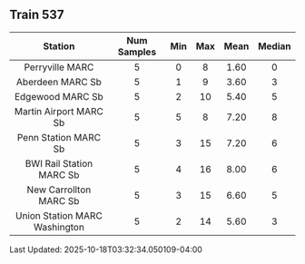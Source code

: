 ## Train 537

| Station | Num Samples | Min | Max | Mean | Median |
| :-----: | :---------: | :-: | :-: | :--: | :----: |
| Perryville MARC | 5 | 0 | 8 | 1.60 | 0 |
| Aberdeen MARC Sb | 5 | 1 | 9 | 3.60 | 3 |
| Edgewood MARC Sb | 5 | 2 | 10 | 5.40 | 5 |
| Martin Airport MARC Sb | 5 | 5 | 8 | 7.20 | 8 |
| Penn Station MARC Sb | 5 | 3 | 15 | 7.20 | 6 |
| BWI Rail Station MARC Sb | 5 | 4 | 16 | 8.00 | 6 |
| New Carrollton MARC Sb | 5 | 3 | 15 | 6.60 | 5 |
| Union Station MARC Washington | 5 | 2 | 14 | 5.60 | 3 |


Last Updated: 2025-10-18T03:32:34.050109-04:00